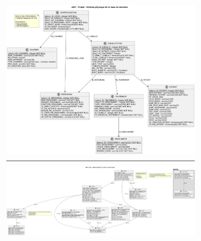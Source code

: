 ![Schéma conceptuel de donnée STG](/docs/MPD_STAGE_AI07.png)

---

![Schéma conceptuel de donnée SOCLE](/docs/MPD_SOCLE_AI07.png)
